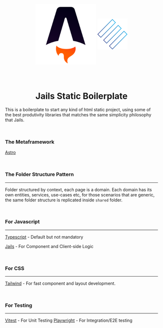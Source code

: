<p align="center">
  <img width="200" valign="middle" src="public/astro-logo.svg" alt="Astro">
  <img width="100" valign="middle" src="public/jails-logo.svg" alt="Jails">
</p>
<br />
<br />

<h1 align="center">Jails Static Boilerplate</h1>

This is a boilerplate to start any kind of html static project, using some of the best produtivity libraries that matches the same simplicity philosophy that Jails.

<br />

### The Metaframework

[Astro](astro.build)

<br />

### The Folder Structure Pattern

---

Folder structured by context, each page is a domain.
Each domain has its own entities, services, use-cases etc, for those scenarios that are generic, the same folder structure is replicated inside `shared` folder.

<br />

### For Javascript

---

[Typescript](https://www.typescriptlang.org/) - Default but not mandatory

[Jails](https://jails-js.org/) - For Component and Client-side Logic

<br />

### For CSS

---

[Tailwind](https://tailwindcss.com/) - For fast component and layout development.

<br />

### For Testing

---

[Vitest](https://vitest.dev/) - For Unit Testing
[Playwright](https://playwright.dev/) - For Integration/E2E testing

<br />
